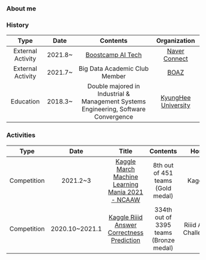 ### About me

### History
|Type|Date|Contents|Organization|
|:---:|:---:|:---:|:---:|
|External Activity|2021.8~|[Boostcamp AI Tech](https://boostcamp.connect.or.kr/)|[Naver Connect](https://www.connect.or.kr/)
|External Activity|2021.7~|Big Data Academic Club Member|[BOAZ](https://blog.naver.com/boazbigdata)
|Education|2018.3~|Double majored in Industrial & Management Systems Engineering, Software Convergence|[KyungHee University](https://www.khu.ac.kr/kor/main/index.do)

### Activities
|Type|Date|Title|Contents|Host|
|:---:|:---:|:---:|:---:|:---:|
|Competition|2021.2~3|[Kaggle March Machine Learning Mania 2021 - NCAAW](https://www.kaggle.com/c/ncaaw-march-mania-2021)|8th out of 451 teams (Gold medal)|Kaggle|
|Competition|2020.10~2021.1|[Kaggle Riiid Answer Correctness Prediction](https://www.kaggle.com/c/riiid-test-answer-prediction)|334th out of 3395 teams (Bronze medal)|Riiid AIEd Challenge|



<!--
**danny980521/danny980521** is a ✨ _special_ ✨ repository because its `README.md` (this file) appears on your GitHub profile.

Here are some ideas to get you started:

- 🔭 I’m currently working on ...
- 🌱 I’m currently learning ...
- 👯 I’m looking to collaborate on ...
- 🤔 I’m looking for help with ...
- 💬 Ask me about ...
- 📫 How to reach me: ...
- 😄 Pronouns: ...
- ⚡ Fun fact: ...
-->
